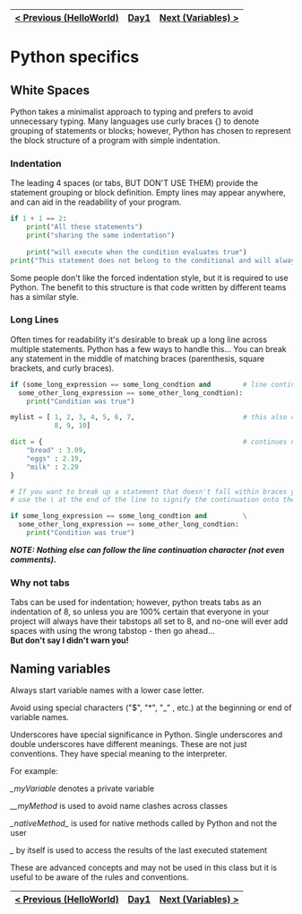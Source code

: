 |[< Previous (HelloWorld)](HelloWorld.md) | [Day1](../README.md)| [Next (Variables) > ](Variables.md) |
|----|----|----|
# Python specifics
## White Spaces

Python takes a minimalist approach to typing and prefers to avoid unnecessary typing.
Many languages use curly braces {} to denote grouping of statements or blocks;
however, Python has chosen to represent the block structure of a program with simple indentation.

### Indentation

The leading 4 spaces (or tabs, BUT DON'T USE THEM) provide the statement grouping or block definition.
Empty lines may appear anywhere, and can aid in the readability of your program.

```python
if 1 + 1 == 2:
    print("All these statements")
    print("sharing the same indentation")
    
    print("will execute when the condition evaluates true")
print("This statement does not belong to the conditional and will always execute")
```

Some people don't like the forced indentation style, but it is required to use Python.
The benefit to this structure is that code written by different teams has a similar style.

### Long Lines

Often times for readability it's desirable to break up a long line across multiple statements.
Python has a few ways to handle this...  You can break any statement in the middle of matching
braces (parenthesis, square brackets, and curly braces).

```python
if (some_long_expression == some_long_condtion and        # line continuation automatic
  some_other_long_expression == some_other_long_condtion):  
    print("Condition was true")

mylist = [ 1, 2, 3, 4, 5, 6, 7,                           # this also continues naturally
           8, 9, 10]

dict = {                                                  # continues naturally too
    "bread" : 3.09,
    "eggs" : 2.19,
    "milk" : 2.29
}

# If you want to break up a statement that doesn't fall within braces you can
# use the \ at the end of the line to signify the continuation onto the next line

if some_long_expression == some_long_condtion and         \
  some_other_long_expression == some_other_long_condtion: 
    print("Condition was true")
```

*__NOTE: Nothing else can follow the line continuation character (not even comments).__*

### Why not tabs

Tabs can be used for indentation; however, python treats tabs as an indentation of 8, so unless you
are 100% certain that everyone in your project will always have their tabstops all set to 8, and 
no-one will ever add spaces with using the wrong tabstop - then go ahead...  
__But don't say I didn't warn you!__

## Naming variables
Always start variable names with a lower case letter.

Avoid using special characters  ("$", "*", "_" , etc.)  at the beginning or end of variable names.

Underscores have special significance in Python. Single underscores and double underscores have different meanings.
These are not just conventions. They have special meaning to the interpreter.

For example:

*_myVariable* denotes a private variable

*__myMethod* is used to avoid name clashes across classes

*\__nativeMethod__* is used for native methods called by Python and not the user

*_*  by itself is used to access the results of the last executed statement

These are advanced concepts and may not be used in this class but it is useful to be aware of the rules and conventions.


|[< Previous (HelloWorld)](HelloWorld.md) | [Day1](../README.md)| [Next (Variables) > ](Variables.md) |
|----|----|----|
